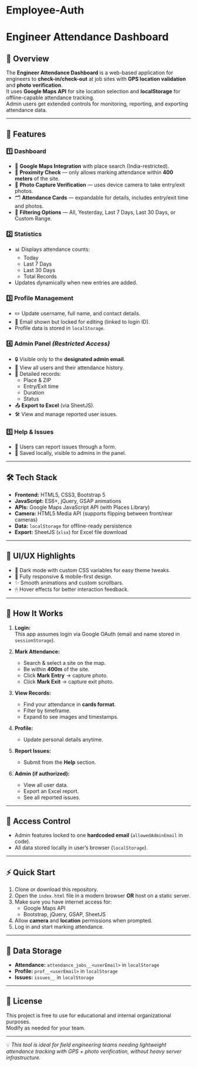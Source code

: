# Employee-Auth
# Engineer Attendance Dashboard

## 📌 Overview
The **Engineer Attendance Dashboard** is a web-based application for engineers to **check-in/check-out** at job sites with **GPS location validation** and **photo verification**.  
It uses **Google Maps API** for site location selection and **localStorage** for offline-capable attendance tracking.  
Admin users get extended controls for monitoring, reporting, and exporting attendance data.

---

## 🚀 Features

### 1️⃣ Dashboard
- 📍 **Google Maps Integration** with place search (India-restricted).
- 📏 **Proximity Check** — only allows marking attendance within **400 meters** of the site.
- 📸 **Photo Capture Verification** — uses device camera to take entry/exit photos.
- 🗂 **Attendance Cards** — expandable for details, includes entry/exit time and photos.
- 📅 **Filtering Options** — All, Yesterday, Last 7 Days, Last 30 Days, or Custom Range.

### 2️⃣ Statistics
- 📊 Displays attendance counts:
  - Today
  - Last 7 Days
  - Last 30 Days
  - Total Records
- Updates dynamically when new entries are added.

### 3️⃣ Profile Management
- ✏️ Update username, full name, and contact details.
- 📧 Email shown but locked for editing (linked to login ID).
- Profile data is stored in `localStorage`.

### 4️⃣ Admin Panel *(Restricted Access)*
- 🔒 Visible only to the **designated admin email**.
- 👥 View all users and their attendance history.
- 📄 Detailed records:
  - Place & ZIP
  - Entry/Exit time
  - Duration
  - Status
- 📤 **Export to Excel** (via SheetJS).
- 🛠 View and manage reported user issues.

### 5️⃣ Help & Issues
- 📝 Users can report issues through a form.
- 📂 Saved locally, visible to admins in the panel.

---

## 🛠 Tech Stack

- **Frontend:** HTML5, CSS3, Bootstrap 5  
- **JavaScript:** ES6+, jQuery, GSAP animations  
- **APIs:** Google Maps JavaScript API (with Places Library)  
- **Camera:** HTML5 Media API (supports flipping between front/rear cameras)  
- **Data:** `localStorage` for offline-ready persistence  
- **Export:** SheetJS (`xlsx`) for Excel file download  

---

## 🎨 UI/UX Highlights
- 🌙 Dark mode with custom CSS variables for easy theme tweaks.
- 📱 Fully responsive & mobile-first design.
- ✨ Smooth animations and custom scrollbars.
- 🖱 Hover effects for better interaction feedback.

---

## 📖 How It Works

1. **Login:**  
   This app assumes login via Google OAuth (email and name stored in `sessionStorage`).

2. **Mark Attendance:**  
   - Search & select a site on the map.  
   - Be within **400m** of the site.  
   - Click **Mark Entry** → capture photo.  
   - Click **Mark Exit** → capture exit photo.  

3. **View Records:**  
   - Find your attendance in **cards format**.  
   - Filter by timeframe.  
   - Expand to see images and timestamps.  

4. **Profile:**  
   - Update personal details anytime.  

5. **Report Issues:**  
   - Submit from the **Help** section.  

6. **Admin (if authorized):**  
   - View all user data.  
   - Export an Excel report.  
   - See all reported issues.  

---

## 🔐 Access Control
- Admin features locked to one **hardcoded email** (`allowedAdminEmail` in code).
- All data stored locally in user’s browser (`localStorage`).

---

## ⚡ Quick Start

1. Clone or download this repository.
2. Open the `index.html` file in a modern browser **OR** host on a static server.
3. Make sure you have internet access for:
   - Google Maps API
   - Bootstrap, jQuery, GSAP, SheetJS
4. Allow **camera** and **location** permissions when prompted.
5. Log in and start marking attendance.

---

## 📂 Data Storage
- **Attendance:** `attendance_jobs__<userEmail>` in `localStorage`
- **Profile:** `prof__<userEmail>` in `localStorage`
- **Issues:** `issues__` in `localStorage`

---

## 📝 License
This project is free to use for educational and internal organizational purposes.  
Modify as needed for your team.

---

💡 *This tool is ideal for field engineering teams needing lightweight attendance tracking with GPS + photo verification, without heavy server infrastructure.*
